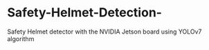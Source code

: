 # Safety-Helmet-Detection-
Safety Helmet detector with the NVIDIA Jetson board using YOLOv7 algorithm
